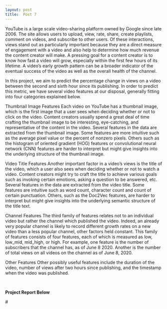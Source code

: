 ```yaml
---
layout: post
title:  Post 7
---
```


>
YouTube is a large scale video-sharing platform owned by Google since late 2006. The site allows users to upload, view, rate, share, create playlists, comment on videos, and subscribe to other users. Of these interactions, views stand out as particularly important because they are a direct measure of engagement with a video and also help to determine how much revenue the content creator will make. A pressing goal for a content creator is to know how fast a video will grow, especially within the first few hours of its lifetime. A video’s early growth pattern can be a broader indicator of the eventual success of the video as well as the overall health of the channel.

In this project, we aim to predict the percentage change in views on a video between the second and sixth hour since its publishing. In order to predict this metric, we have several video features at our disposal, generally fitting into four categories explained below.

Thumbnail Image Features
Each video on YouTube has a thumbnail image, which is the first image that a user sees when deciding whether or not to click on the video. Content creators usually spend a great deal of time crafting the thumbnail image to be interesting, eye-catching, and representative of the content in the video. Several features in the data are extracted from the thumbnail image. Some features are more intuitive such as the average pixel value or the percent of nonzero pixels. Others such as the histogram of oriented gradient (HOG) features or convolutional neural network (CNN) features are harder to interpret but might give insights into the underlying structure of the thumbnail image.

Video Title Features
Another important factor in a video’s views is the title of the video, which a user also sees when deciding whether or not to watch a video. Content creators might try to craft the title to achieve various goals such as invoking certain emotions, asking a question to be answered, etc. Several features in the data are extracted from the video title. Some features are intuitive such as word count, character count and count of certain punctuation. Others, such as the Doc2Vec features, are harder to interpret but might give insights into the underlying semantic structure of the title text.

Channel Features
The third family of features relates not to an individual video but rather the channel which published the video. Indeed, an already very popular channel is likely to record different growth rates on a new video than a less popular channel, other factors held constant. This family of features consists of four features, each of which is measured as low, low_mid, mid_high, or high. For example, one feature is the number of subscribers that the channel has, as of June 8 2020. Another is the number of total views on all videos on the channel as of June 8, 2020.

Other Features
Other possibly useful features include the duration of the video, number of views after two hours since publishing, and the timestamp when the video was published.

<br />


**Project Report Below**

#<object data="/images/101c_final_report.pdf" width="720" height="1000" type='application/pdf'/>

<br />




